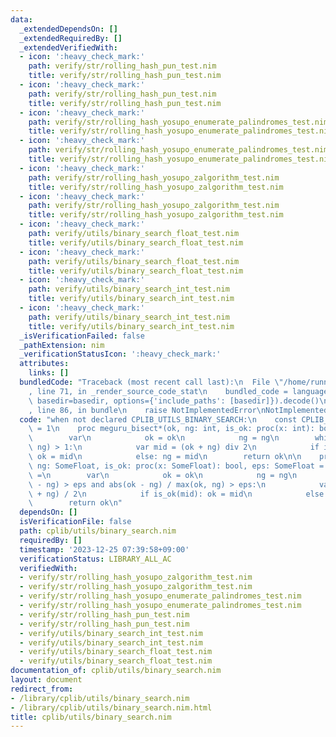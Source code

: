```yaml
---
data:
  _extendedDependsOn: []
  _extendedRequiredBy: []
  _extendedVerifiedWith:
  - icon: ':heavy_check_mark:'
    path: verify/str/rolling_hash_pun_test.nim
    title: verify/str/rolling_hash_pun_test.nim
  - icon: ':heavy_check_mark:'
    path: verify/str/rolling_hash_pun_test.nim
    title: verify/str/rolling_hash_pun_test.nim
  - icon: ':heavy_check_mark:'
    path: verify/str/rolling_hash_yosupo_enumerate_palindromes_test.nim
    title: verify/str/rolling_hash_yosupo_enumerate_palindromes_test.nim
  - icon: ':heavy_check_mark:'
    path: verify/str/rolling_hash_yosupo_enumerate_palindromes_test.nim
    title: verify/str/rolling_hash_yosupo_enumerate_palindromes_test.nim
  - icon: ':heavy_check_mark:'
    path: verify/str/rolling_hash_yosupo_zalgorithm_test.nim
    title: verify/str/rolling_hash_yosupo_zalgorithm_test.nim
  - icon: ':heavy_check_mark:'
    path: verify/str/rolling_hash_yosupo_zalgorithm_test.nim
    title: verify/str/rolling_hash_yosupo_zalgorithm_test.nim
  - icon: ':heavy_check_mark:'
    path: verify/utils/binary_search_float_test.nim
    title: verify/utils/binary_search_float_test.nim
  - icon: ':heavy_check_mark:'
    path: verify/utils/binary_search_float_test.nim
    title: verify/utils/binary_search_float_test.nim
  - icon: ':heavy_check_mark:'
    path: verify/utils/binary_search_int_test.nim
    title: verify/utils/binary_search_int_test.nim
  - icon: ':heavy_check_mark:'
    path: verify/utils/binary_search_int_test.nim
    title: verify/utils/binary_search_int_test.nim
  _isVerificationFailed: false
  _pathExtension: nim
  _verificationStatusIcon: ':heavy_check_mark:'
  attributes:
    links: []
  bundledCode: "Traceback (most recent call last):\n  File \"/home/runner/.local/lib/python3.10/site-packages/onlinejudge_verify/documentation/build.py\"\
    , line 71, in _render_source_code_stat\n    bundled_code = language.bundle(stat.path,\
    \ basedir=basedir, options={'include_paths': [basedir]}).decode()\n  File \"/home/runner/.local/lib/python3.10/site-packages/onlinejudge_verify/languages/nim.py\"\
    , line 86, in bundle\n    raise NotImplementedError\nNotImplementedError\n"
  code: "when not declared CPLIB_UTILS_BINARY_SEARCH:\n    const CPLIB_UTILS_BINARY_SEARCH*\
    \ = 1\n    proc meguru_bisect*(ok, ng: int, is_ok: proc(x: int): bool): int =\n\
    \        var\n            ok = ok\n            ng = ng\n        while abs(ok -\
    \ ng) > 1:\n            var mid = (ok + ng) div 2\n            if is_ok(mid):\
    \ ok = mid\n            else: ng = mid\n        return ok\n\n    proc meguru_bisect*(ok,\
    \ ng: SomeFloat, is_ok: proc(x: SomeFloat): bool, eps: SomeFloat = 1e-10): SomeFloat\
    \ =\n        var\n            ok = ok\n            ng = ng\n        while abs(ok\
    \ - ng) > eps and abs(ok - ng) / max(ok, ng) > eps:\n            var mid = (ok\
    \ + ng) / 2\n            if is_ok(mid): ok = mid\n            else: ng = mid\n\
    \        return ok\n"
  dependsOn: []
  isVerificationFile: false
  path: cplib/utils/binary_search.nim
  requiredBy: []
  timestamp: '2023-12-25 07:39:58+09:00'
  verificationStatus: LIBRARY_ALL_AC
  verifiedWith:
  - verify/str/rolling_hash_yosupo_zalgorithm_test.nim
  - verify/str/rolling_hash_yosupo_zalgorithm_test.nim
  - verify/str/rolling_hash_yosupo_enumerate_palindromes_test.nim
  - verify/str/rolling_hash_yosupo_enumerate_palindromes_test.nim
  - verify/str/rolling_hash_pun_test.nim
  - verify/str/rolling_hash_pun_test.nim
  - verify/utils/binary_search_int_test.nim
  - verify/utils/binary_search_int_test.nim
  - verify/utils/binary_search_float_test.nim
  - verify/utils/binary_search_float_test.nim
documentation_of: cplib/utils/binary_search.nim
layout: document
redirect_from:
- /library/cplib/utils/binary_search.nim
- /library/cplib/utils/binary_search.nim.html
title: cplib/utils/binary_search.nim
---
```


